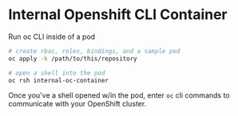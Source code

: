 # Internal Openshift CLI Container

Run oc CLI inside of a pod

```bash
# create rbac, roles, bindings, and a sample pod
oc apply -k /path/to/this/repository

# open a shell into the pod
oc rsh internal-oc-container
```

Once you've a shell opened w/in the pod, enter `oc` cli commands to communicate with your OpenShift cluster. 
